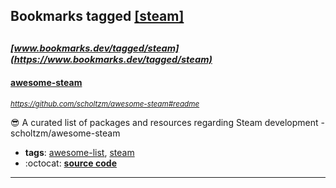 ## Bookmarks tagged [[steam]](https://www.bookmarks.dev?q=[steam])

_<sup><sup>[www.bookmarks.dev/tagged/steam](https://www.bookmarks.dev/tagged/steam)</sup></sup>_
---
#### [awesome-steam](https://github.com/scholtzm/awesome-steam#readme)
_<sup>https://github.com/scholtzm/awesome-steam#readme</sup>_

😎 A curated list of packages and resources regarding Steam development - scholtzm/awesome-steam
* **tags**: [awesome-list](../tagged/awesome-list.md), [steam](../tagged/steam.md)
* :octocat: **[source code](https://github.com/scholtzm/awesome-steam#readme)**
---
